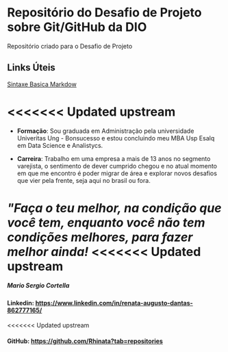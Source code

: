 # Repositório do Desafio de Projeto sobre Git/GitHub da DIO
Repositório criado para o Desafio de Projeto

## Links Úteis 
[Sintaxe Basica Markdow](https://www.markdownguide.org/basic-syntax)

<<<<<<< Updated upstream
=======

- **Formação**:  Sou graduada em Administração pela universidade Univeritas Ung - Bonsucesso e estou concluindo meu MBA Usp Esalq em Data Science e Analistycs.

- **Carreira**: Trabalho em uma empresa a mais de 13 anos no segmento varejista, o sentimento de dever cumprido chegou e no atual momento em que me encontro é poder migrar de área e explorar novos desafios que vier pela frente, seja aqui no brasil ou fora.

_**"Faça o teu melhor, na condição que você tem, enquanto você não tem condições melhores, para fazer melhor ainda!**_
<<<<<<< Updated upstream
=======

##### _Mario Sergio Cortella_

#### Linkedin: <https://www.linkedin.com/in/renata-augusto-dantas-862777165/>

<<<<<<< Updated upstream
#### GitHub: <https://github.com/Rhinata?tab=repositories>
